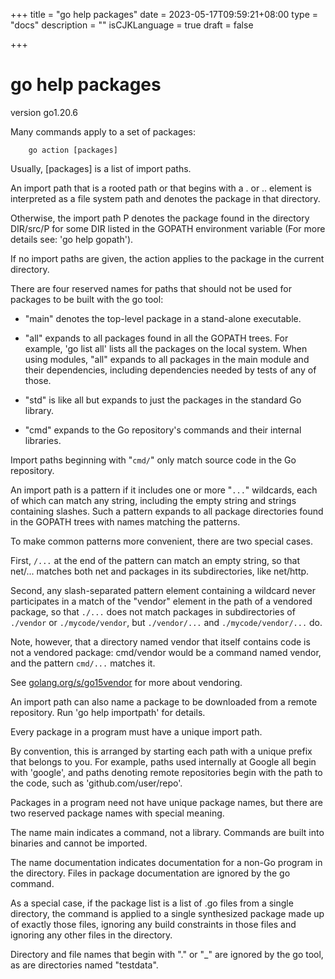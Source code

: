 +++
title = "go help packages"
date = 2023-05-17T09:59:21+08:00
type = "docs"
description = ""
isCJKLanguage = true
draft = false

+++

# go help packages

version go1.20.6



Many commands apply to a set of packages:

        go action [packages]

Usually, [packages] is a list of import paths.

An import path that is a rooted path or that begins with a . or .. element is interpreted as a file system path and denotes the package in that directory.

Otherwise, the import path P denotes the package found in the directory DIR/src/P for some DIR listed in the GOPATH environment variable (For more details see: 'go help gopath').

If no import paths are given, the action applies to the package in the current directory.

There are four reserved names for paths that should not be used for packages to be built with the go tool:

- "main" denotes the top-level package in a stand-alone executable.

- "all" expands to all packages found in all the GOPATH trees. For example, 'go list all' lists all the packages on the local system. When using modules, "all" expands to all packages in the main module and their dependencies, including dependencies needed by tests of any of those.

- "std" is like all but expands to just the packages in the standard Go library.

- "cmd" expands to the Go repository's commands and their internal libraries.

Import paths beginning with "`cmd/`" only match source code in the Go repository.

An import path is a pattern if it includes one or more "`...`" wildcards, each of which can match any string, including the empty string and strings containing slashes. Such a pattern expands to all package directories found in the GOPATH trees with names matching the patterns.

To make common patterns more convenient, there are two special cases.

First, `/...` at the end of the pattern can match an empty string, so that net/... matches both net and packages in its subdirectories, like net/http.

Second, any slash-separated pattern element containing a wildcard never participates in a match of the "vendor" element in the path of a vendored package, so that `./...` does not match packages in subdirectories of `./vendor` or `./mycode/vendor`, but `./vendor/...` and `./mycode/vendor/...` do. 

Note, however, that a directory named vendor that itself contains code is not a vendored package: cmd/vendor would be a command named vendor, and the pattern `cmd/...` matches it.

See [golang.org/s/go15vendor](https://go.googlesource.com/proposal/+/master/design/25719-go15vendor.md) for more about vendoring.

An import path can also name a package to be downloaded from a remote repository. Run 'go help importpath' for details.

Every package in a program must have a unique import path.

By convention, this is arranged by starting each path with a unique prefix that belongs to you. For example, paths used internally at Google all begin with 'google', and paths denoting remote repositories begin with the path to the code, such as 'github.com/user/repo'.

Packages in a program need not have unique package names, but there are two reserved package names with special meaning.

The name main indicates a command, not a library. Commands are built into binaries and cannot be imported.

The name documentation indicates documentation for a non-Go program in the directory. Files in package documentation are ignored by the go command.

As a special case, if the package list is a list of .go files from a single directory, the command is applied to a single synthesized package made up of exactly those files, ignoring any build constraints in those files and ignoring any other files in the directory.

Directory and file names that begin with "." or "_" are ignored by the go tool, as are directories named "testdata".
